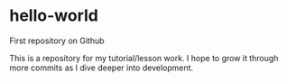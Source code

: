 # hello-world
First repository on Github 

This is a repository for my tutorial/lesson work. 
I hope to grow it through more commits as I dive deeper into development. 

